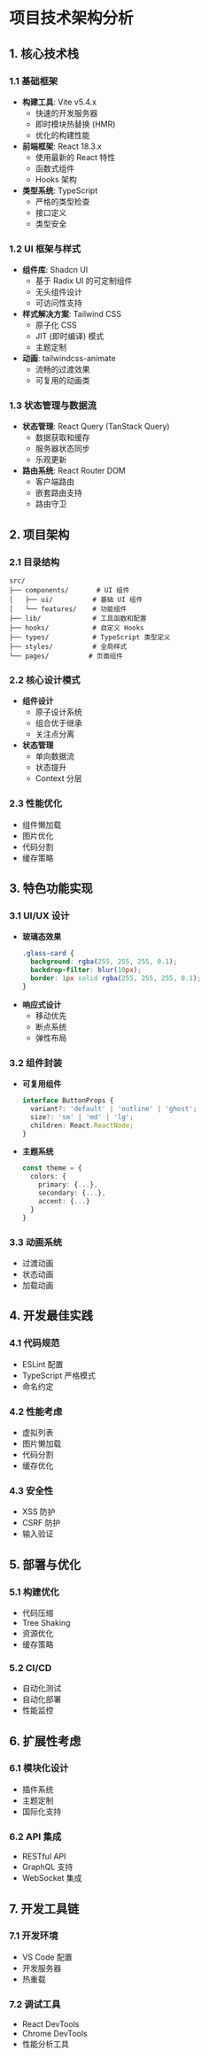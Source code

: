 # 项目技术架构分析

## 1. 核心技术栈

### 1.1 基础框架
- **构建工具**: Vite v5.4.x
  - 快速的开发服务器
  - 即时模块热替换 (HMR)
  - 优化的构建性能
- **前端框架**: React 18.3.x
  - 使用最新的 React 特性
  - 函数式组件
  - Hooks 架构
- **类型系统**: TypeScript
  - 严格的类型检查
  - 接口定义
  - 类型安全

### 1.2 UI 框架与样式
- **组件库**: Shadcn UI
  - 基于 Radix UI 的可定制组件
  - 无头组件设计
  - 可访问性支持
- **样式解决方案**: Tailwind CSS
  - 原子化 CSS
  - JIT (即时编译) 模式
  - 主题定制
- **动画**: tailwindcss-animate
  - 流畅的过渡效果
  - 可复用的动画类

### 1.3 状态管理与数据流
- **状态管理**: React Query (TanStack Query)
  - 数据获取和缓存
  - 服务器状态同步
  - 乐观更新
- **路由系统**: React Router DOM
  - 客户端路由
  - 嵌套路由支持
  - 路由守卫

## 2. 项目架构

### 2.1 目录结构
```
src/
├── components/       # UI 组件
│   ├── ui/          # 基础 UI 组件
│   └── features/    # 功能组件
├── lib/             # 工具函数和配置
├── hooks/           # 自定义 Hooks
├── types/           # TypeScript 类型定义
├── styles/          # 全局样式
└── pages/          # 页面组件
```

### 2.2 核心设计模式
- **组件设计**
  - 原子设计系统
  - 组合优于继承
  - 关注点分离
- **状态管理**
  - 单向数据流
  - 状态提升
  - Context 分层

### 2.3 性能优化
- 组件懒加载
- 图片优化
- 代码分割
- 缓存策略

## 3. 特色功能实现

### 3.1 UI/UX 设计
- **玻璃态效果**
  ```css
  .glass-card {
    background: rgba(255, 255, 255, 0.1);
    backdrop-filter: blur(10px);
    border: 1px solid rgba(255, 255, 255, 0.1);
  }
  ```
- **响应式设计**
  - 移动优先
  - 断点系统
  - 弹性布局

### 3.2 组件封装
- **可复用组件**
  ```typescript
  interface ButtonProps {
    variant?: 'default' | 'outline' | 'ghost';
    size?: 'sm' | 'md' | 'lg';
    children: React.ReactNode;
  }
  ```
- **主题系统**
  ```typescript
  const theme = {
    colors: {
      primary: {...},
      secondary: {...},
      accent: {...}
    }
  }
  ```

### 3.3 动画系统
- 过渡动画
- 状态动画
- 加载动画

## 4. 开发最佳实践

### 4.1 代码规范
- ESLint 配置
- TypeScript 严格模式
- 命名约定

### 4.2 性能考虑
- 虚拟列表
- 图片懒加载
- 代码分割
- 缓存优化

### 4.3 安全性
- XSS 防护
- CSRF 防护
- 输入验证

## 5. 部署与优化

### 5.1 构建优化
- 代码压缩
- Tree Shaking
- 资源优化
- 缓存策略

### 5.2 CI/CD
- 自动化测试
- 自动化部署
- 性能监控

## 6. 扩展性考虑

### 6.1 模块化设计
- 插件系统
- 主题定制
- 国际化支持

### 6.2 API 集成
- RESTful API
- GraphQL 支持
- WebSocket 集成

## 7. 开发工具链

### 7.1 开发环境
- VS Code 配置
- 开发服务器
- 热重载

### 7.2 调试工具
- React DevTools
- Chrome DevTools
- 性能分析工具 